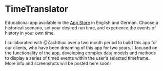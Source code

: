 # TimeTranslator
Educational app available in the [App Store](https://apps.apple.com/us/app/time-translator/id1552304730) in English and German.
Choose a historical scenario, set your desired run time, and experience the events of history in your own time.

I collaborated with @Zachthac over a two month period to build this app for our clients, who have been dreaming of this app for two years.
I focused on the functionality of the app, developing complex data models and methods to display a series of timed events within the user's selected timeframe.
More info and screenshots will be posted here soon!
